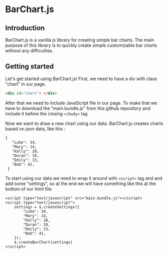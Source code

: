 # BarChart.js
## Introduction
BarChart.js is a vanilla js library for creating simple bar charts.
The main purpose of this library is to quickly create simple customizable bar charts without any difficulties.
## Getting started
Let's get started using BarChart.js!
First, we need to have a div with class "chart" in our page.

```html
<div id="chart"> </div>
```

After that we need to include JavaScript file in our page. To make that we have to download the "main.bundle.js" from this github repository and include it before the closing ``` </body> ``` tag

Now we want to draw a new chart using our data. BarChart.js creates charts based on json data, like this :

```
{
   "Luke": 34,
   "Mary": 14,
   "Kally": 28,
   "Duran": 19,
   "Emily": 13,
   "Bob": 41,
 }
```
To start using our data we need to wrap it around with ``` <script> ``` tag and and add some "settings", so at the end we will have something like this at the bottom of our html file:

```
<script type="text/javascript" src="main.bundle.js"></script>
<script type="text/javascript">
    settings = $.createSettings({
        "Luke": 34,
        "Mary": 14,
        "Kally": 28,
        "Duran": 19,
        "Emily": 13,
        "Bob": 41,
    });
    $.createBarChart(settings)
</script>
```
